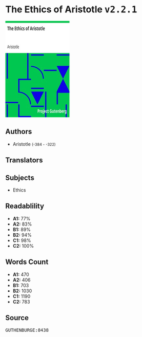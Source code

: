 # The Ethics of Aristotle <kbd>v2.2.1</kbd>

![](./cover.medium.jpg "")

## Authors


 - Aristotle <small>(-384 - -322)</small>

## Translators



## Subjects


 - Ethics

## Readablility


 - **A1:** 77%
 - **A2:** 83%
 - **B1:** 89%
 - **B2:** 94%
 - **C1:** 98%
 - **C2:** 100%

## Words Count


 - **A1:** 470
 - **A2:** 406
 - **B1:** 703
 - **B2:** 1030
 - **C1:** 1190
 - **C2:** 783

## Source


<kbd>GUTHENBURGE:8438</kbd>
